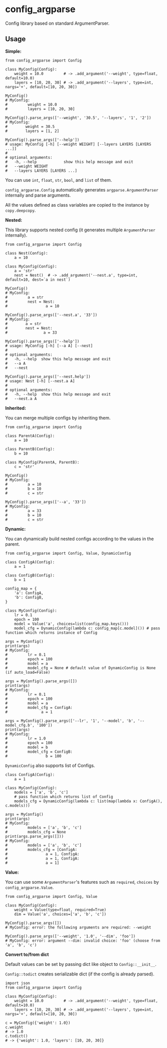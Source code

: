 # config_argparse

Config library based on standard ArgumentParser.

## Usage

**Simple:**

```python3
from config_argparse import Config

class MyConfig(Config):
    weight = 10.0         # -> .add_argument('--weight', type=float, default=10.0)
    layers = [10, 20, 30] # -> .add_argument('--layers', type=int, nargs='+', default=[10, 20, 30])

MyConfig()
# MyConfig:
#         weight = 10.0
#         layers = [10, 20, 30]

MyConfig().parse_args(['--weight', '30.5', '--layers', '1', '2'])
# MyConfig:
#        weight = 30.5
#        layers = [1, 2]

MyConfig().parse_args(['--help'])
# usage: MyConfig [-h] [--weight WEIGHT] [--layers LAYERS [LAYERS ...]]
#
# optional arguments:
#   -h, --help            show this help message and exit
#   --weight WEIGHT
#   --layers LAYERS [LAYERS ...]
```

You can use `int`, `float`, `str`, `bool`, and `list` of them.

`config_argparse.Config` automatically generates `argparse.ArgumentParser` internally and parse arguments.

All the values defined as class variables are copied to the instance by `copy.deepcopy`.

**Nested:**

This library supports nested config (it generates multiple `ArgumentParser` internally).

```python3
from config_argparse import Config

class Nest(Config):
    a = 10

class MyConfig(Config):
    a = 'str'
    nest = Nest()  # -> .add_argument('--nest.a', type=int, default=10, dest=`a in nest`)

MyConfig()
# MyConfig:
#         a = str
#         nest = Nest:
#                 a = 10

MyConfig().parse_args(['--nest.a', '33'])
# MyConfig:
#        a = str
#        nest = Nest:
#                a = 33

MyConfig().parse_args(['--help'])
# usage: MyConfig [-h] [--a A] [--nest]
#
# optional arguments:
#   -h, --help  show this help message and exit
#   --a A
#   --nest

MyConfig().parse_args(['--nest.help'])
# usage: Nest [-h] [--nest.a A]
#
# optional arguments:
#   -h, --help  show this help message and exit
#   --nest.a A
```

**Inherited:**

You can merge multiple configs by inheriting them.

```python3
from config_argparse import Config

class ParentA(Config):
    a = 10

class ParentB(Config):
    b = 10

class MyConfig(ParentA, ParentB):
    c = 'str'

MyConfig()
# MyConfig:
#         a = 10
#         b = 10
#         c = str

MyConfig().parse_args(['--a', '33'])
# MyConfig:
#         a = 33
#         b = 10
#         c = str
```

**Dynamic:**

You can dynamically build nested configs according to the values in the parent.

```python3
from config_argparse import Config, Value, DynamicConfig

class ConfigA(Config):
    a = 1

class ConfigB(Config):
    b = 1

config_map = {
    'a': ConfigA,
    'b': ConfigB,
}

class MyConfig(Config):
    lr = 0.1
    epoch = 100
    model = Value('a', choices=list(config_map.keys()))
    model_cfg = DynamicConfig(lambda c: config_map[c.model]()) # pass function which returns instance of Config

args = MyConfig()
print(args)
# MyConfig:
#         lr = 0.1
#         epoch = 100
#         model = a
#         model_cfg = None # default value of DynamicConfig is None (if auto_load=False)

args = MyConfig().parse_args([])
print(args)
# MyConfig:
#         lr = 0.1
#         epoch = 100
#         model = a
#         model_cfg = ConfigA:
#               a = 1

args = MyConfig().parse_args(['--lr', '1', '--model', 'b', '--model_cfg.b', '100'])
print(args)
# MyConfig:
#         lr = 1.0
#         epoch = 100
#         model = b
#         model_cfg = ConfigB:
#                 b = 100
```

`DynamicConfig` also supports list of Configs.

```python3
class ConfigA(Config):
    a = 1

class MyConfig(Config):
    models = ['a', 'b', 'c']
    # pass function which returns list of Config
    models_cfg = DynamicConfig(lambda c: list(map(lambda x: ConfigA(), c.models)))

args = MyConfig()
print(args)
# MyConfig:
#         models = ['a', 'b', 'c']
#         models_cfg = None
print(args.parse_args([]))
# MyConfig:
#         models = ['a', 'b', 'c']
#         models_cfg = [ConfigA:
#                 a = 1, ConfigA:
#                 a = 1, ConfigA:
#                 a = 1]
```

**Value:**

You can use some `ArgumentParser`'s features such as `required`, `choices` by `config_argparse.Value`.

```python3
from config_argparse import Config, Value

class MyConfig(Config):
    weight = Value(type=float, required=True)
    dim = Value('a', choices=['a', 'b', 'c'])

MyConfig().parse_args([])
# MyConfig: error: the following arguments are required: --weight

MyConfig().parse_args(['--weight', '1.0', '--dim', 'foo'])
# MyConfig: error: argument --dim: invalid choice: 'foo' (choose from 'a', 'b', 'c')
```

**Convert to/from dict**

Default values can be set by passing dict like object to `Config::__init__`.

`Config::todict` creates serializable dict (if the config is already parsed).

```python3
import json
from config_argparse import Config

class MyConfig(Config):
    weight = 10.0         # -> .add_argument('--weight', type=float, default=10.0)
    layers = [10, 20, 30] # -> .add_argument('--layers', type=int, nargs='+', default=[10, 20, 30])

c = MyConfig({'weight': 1.0})
c.weight
# -> 1.0
c.todict()
# -> {'weight': 1.0, 'layers': [10, 20, 30]}
```
